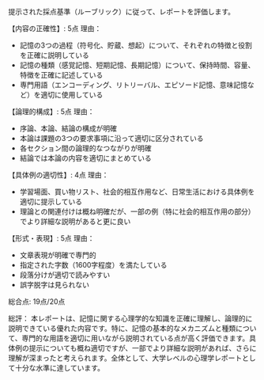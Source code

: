 提示された採点基準（ルーブリック）に従って、レポートを評価します。

【内容の正確性】: 5点
理由：
- 記憶の3つの過程（符号化、貯蔵、想起）について、それぞれの特徴と役割を正確に説明している
- 記憶の種類（感覚記憶、短期記憶、長期記憶）について、保持時間、容量、特徴を正確に記述している
- 専門用語（エンコーディング、リトリーバル、エピソード記憶、意味記憶など）を適切に使用している

【論理的構成】: 5点
理由：
- 序論、本論、結論の構成が明確
- 本論は課題の3つの要求事項に沿って適切に区分されている
- 各セクション間の論理的なつながりが明確
- 結論では本論の内容を適切にまとめている

【具体例の適切性】: 4点
理由：
- 学習場面、買い物リスト、社会的相互作用など、日常生活における具体例を適切に提示している
- 理論との関連付けは概ね明確だが、一部の例（特に社会的相互作用の部分）でより詳細な説明があると更に良い

【形式・表現】: 5点
理由：
- 文章表現が明確で専門的
- 指定された字数（1600字程度）を満たしている
- 段落分けが適切で読みやすい
- 誤字脱字は見られない

総合点: 19点/20点

総評：
本レポートは、記憶に関する心理学的な知識を正確に理解し、論理的に説明できている優れた内容です。特に、記憶の基本的なメカニズムと種類について、専門的な用語を適切に用いながら説明されている点が高く評価できます。具体例の提示についても概ね適切ですが、一部でより詳細な説明があれば、さらに理解が深まったと考えられます。全体として、大学レベルの心理学レポートとして十分な水準に達しています。